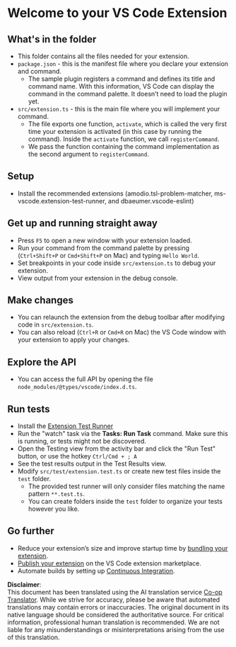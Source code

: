 <!--
CO_OP_TRANSLATOR_METADATA:
{
  "original_hash": "eae2c0ea18160a3e7a63ace7b53897d7",
  "translation_date": "2025-07-09T20:10:56+00:00",
  "source_file": "code/07.Lab/01/AIPC/extensions/phi3ext/vsc-extension-quickstart.md",
  "language_code": "en"
}
-->
# Welcome to your VS Code Extension

## What's in the folder

* This folder contains all the files needed for your extension.
* `package.json` - this is the manifest file where you declare your extension and command.
  * The sample plugin registers a command and defines its title and command name. With this information, VS Code can display the command in the command palette. It doesn’t need to load the plugin yet.
* `src/extension.ts` - this is the main file where you will implement your command.
  * The file exports one function, `activate`, which is called the very first time your extension is activated (in this case by running the command). Inside the `activate` function, we call `registerCommand`.
  * We pass the function containing the command implementation as the second argument to `registerCommand`.

## Setup

* Install the recommended extensions (amodio.tsl-problem-matcher, ms-vscode.extension-test-runner, and dbaeumer.vscode-eslint)

## Get up and running straight away

* Press `F5` to open a new window with your extension loaded.
* Run your command from the command palette by pressing (`Ctrl+Shift+P` or `Cmd+Shift+P` on Mac) and typing `Hello World`.
* Set breakpoints in your code inside `src/extension.ts` to debug your extension.
* View output from your extension in the debug console.

## Make changes

* You can relaunch the extension from the debug toolbar after modifying code in `src/extension.ts`.
* You can also reload (`Ctrl+R` or `Cmd+R` on Mac) the VS Code window with your extension to apply your changes.

## Explore the API

* You can access the full API by opening the file `node_modules/@types/vscode/index.d.ts`.

## Run tests

* Install the [Extension Test Runner](https://marketplace.visualstudio.com/items?itemName=ms-vscode.extension-test-runner)
* Run the "watch" task via the **Tasks: Run Task** command. Make sure this is running, or tests might not be discovered.
* Open the Testing view from the activity bar and click the "Run Test" button, or use the hotkey `Ctrl/Cmd + ; A`
* See the test results output in the Test Results view.
* Modify `src/test/extension.test.ts` or create new test files inside the `test` folder.
  * The provided test runner will only consider files matching the name pattern `**.test.ts`.
  * You can create folders inside the `test` folder to organize your tests however you like.

## Go further

* Reduce your extension’s size and improve startup time by [bundling your extension](https://code.visualstudio.com/api/working-with-extensions/bundling-extension?WT.mc_id=aiml-137032-kinfeylo).
* [Publish your extension](https://code.visualstudio.com/api/working-with-extensions/publishing-extension?WT.mc_id=aiml-137032-kinfeylo) on the VS Code extension marketplace.
* Automate builds by setting up [Continuous Integration](https://code.visualstudio.com/api/working-with-extensions/continuous-integration?WT.mc_id=aiml-137032-kinfeylo).

**Disclaimer**:  
This document has been translated using the AI translation service [Co-op Translator](https://github.com/Azure/co-op-translator). While we strive for accuracy, please be aware that automated translations may contain errors or inaccuracies. The original document in its native language should be considered the authoritative source. For critical information, professional human translation is recommended. We are not liable for any misunderstandings or misinterpretations arising from the use of this translation.